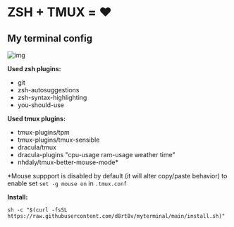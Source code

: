 # ZSH + TMUX = ❤️
## My terminal config 

![img](https://github.com/d8rt8v/myterminal/assets/17141491/112276e1-acac-4686-8498-c04d07a43fc0)

**Used zsh plugins:**
 -  git
 -  zsh-autosuggestions
 -  zsh-syntax-highlighting
 -  you-should-use

**Used tmux plugins:**
 - tmux-plugins/tpm
 - tmux-plugins/tmux-sensible
 - dracula/tmux
 - dracula-plugins "cpu-usage ram-usage weather time"
 - nhdaly/tmux-better-mouse-mode*

*Mouse suppport is disabled by default (it will alter copy/paste behavior) to enable set `set -g mouse on` in `.tmux.conf` 

**Install:**
```
sh -c "$(curl -fsSL https://raw.githubusercontent.com/d8rt8v/myterminal/main/install.sh)"
```
